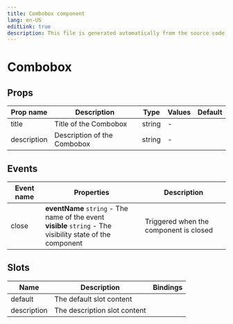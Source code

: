 ```yaml
---
title: Combobox component
lang: en-US
editLink: true
description: This file is generated automatically from the source code. Changes made here will be lost.
---
```


# Combobox

<!--@include: ./combobox.doc.md-->

## Props

| Prop name   | Description                 | Type   | Values | Default |
| ----------- | --------------------------- | ------ | ------ | ------- |
| title       | Title of the Combobox       | string | -      |         |
| description | Description of the Combobox | string | -      |         |

## Events

| Event name | Properties                                                                                                      | Description                            |
| ---------- | --------------------------------------------------------------------------------------------------------------- | -------------------------------------- |
| close      | **eventName** `string` - The name of the event<br/>**visible** `string` - The visibility state of the component | Triggered when the component is closed |

## Slots

| Name        | Description                  | Bindings |
| ----------- | ---------------------------- | -------- |
| default     | The default slot content     |          |
| description | The description slot content |          |

